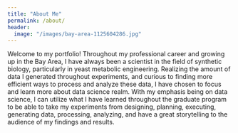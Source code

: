```yaml
---
title: "About Me"
permalink: /about/
header:
  image: "/images/bay-area-1125604286.jpg"
---
```


Welcome to my portfolio! Throughout my professional career and growing up in the Bay Area, I have always been a scientist in the field of synthetic biology, particularly in yeast metabolic engineering. Realizing the amount of data I generated throughout experiments, and curious to finding more efficient ways to process and analyze these data, I have chosen to focus and learn more about data science realm. With my emphasis being on data science, I can utilize what I have learned throughout the graduate program to be able to take my experiments from designing, planning, executing, generating data, processing, analyzing, and have a great storytelling to the audience of my findings and results. 
